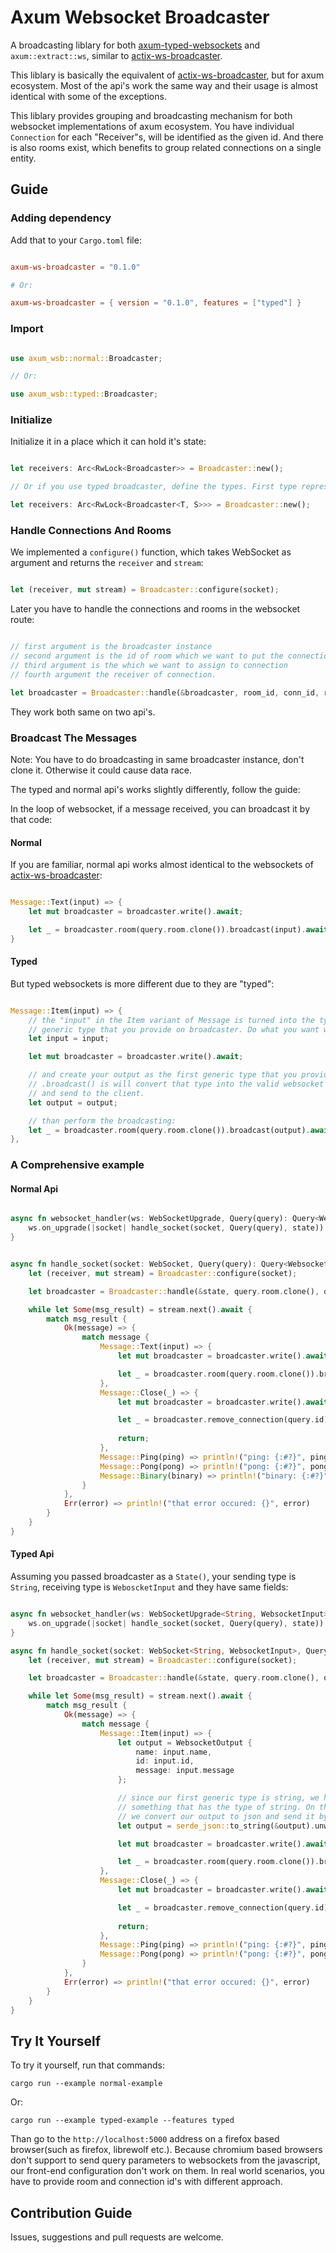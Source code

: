 # Axum Websocket Broadcaster

A broadcasting liblary for both [axum-typed-websockets](https://crates.io/crates/axum-typed-websockets) and `axum::extract::ws`, similar to [actix-ws-broadcaster](https://crates.io/crates/actix-ws-broadcaster).

This liblary is basically the equivalent of [actix-ws-broadcaster](https://crates.io/crates/actix-ws-broadcaster), but for axum ecosystem. Most of the api's work the same way and their usage is almost identical with some of the exceptions.

This liblary provides grouping and broadcasting mechanism for both websocket implementations of axum ecosystem. You have individual `Connection` for each "Receiver"s, will be identified as the given id. And there is also rooms exist, which benefits to group related connections on a single entity.

## Guide

### Adding dependency

Add that to your `Cargo.toml` file:

```toml

axum-ws-broadcaster = "0.1.0"

# Or:

axum-ws-broadcaster = { version = "0.1.0", features = ["typed"] }

```

### Import

```rust

use axum_wsb::normal::Broadcaster;

// Or:

use axum_wsb::typed::Broadcaster;

```

### Initialize

Initialize it in a place which it can hold it's state:

```rust

let receivers: Arc<RwLock<Broadcaster>> = Broadcaster::new();

// Or if you use typed broadcaster, define the types. First type represents which type do we send to the receivers and the second type is the type which we receive from senders.

let receivers: Arc<RwLock<Broadcaster<T, S>>> = Broadcaster::new();

```

### Handle Connections And Rooms

We implemented a `configure()` function, which takes WebSocket as argument and returns the `receiver` and `stream`:

```rust

let (receiver, mut stream) = Broadcaster::configure(socket);

```

Later you have to handle the connections and rooms in the websocket route:

```rust

// first argument is the broadcaster instance
// second argument is the id of room which we want to put the connection
// third argument is the which we want to assign to connection
// fourth argument the receiver of connection.

let broadcaster = Broadcaster::handle(&broadcaster, room_id, conn_id, receiver).await;

```

They work both same on two api's.

### Broadcast The Messages

Note: You have to do broadcasting in same broadcaster instance, don't clone it. Otherwise it could cause data race.

The typed and normal api's works slightly differently, follow the guide:

In the loop of websocket, if a message received, you can broadcast it by that code:

#### Normal

If you are familiar, normal api works almost identical to the websockets of [actix-ws-broadcaster](https://crates.io/crates/actix-ws-broadcaster):

```rust

Message::Text(input) => {
    let mut broadcaster = broadcaster.write().await;

    let _ = broadcaster.room(query.room.clone()).broadcast(input).await;
}

```

#### Typed

But typed websockets is more different due to they are "typed":

```rust

Message::Item(input) => {
    // the "input" in the Item variant of Message is turned into the type of second
    // generic type that you provide on broadcaster. Do what you want with it.
    let input = input;

    let mut broadcaster = broadcaster.write().await;

    // and create your output as the first generic type that you provided.
    // .broadcast() is will convert that type into the valid websocket message
    // and send to the client.
    let output = output;

    // than perform the broadcasting:
    let _ = broadcaster.room(query.room.clone()).broadcast(output).await;
},

```

### A Comprehensive example

#### Normal Api

```rust

async fn websocket_handler(ws: WebSocketUpgrade, Query(query): Query<WebsocketQueries>, State(state): State<Arc<RwLock<Broadcaster>>>) -> impl IntoResponse {
    ws.on_upgrade(|socket| handle_socket(socket, Query(query), state))
}


async fn handle_socket(socket: WebSocket, Query(query): Query<WebsocketQueries>, state: Arc<RwLock<Broadcaster>>) {
    let (receiver, mut stream) = Broadcaster::configure(socket);

    let broadcaster = Broadcaster::handle(&state, query.room.clone(), query.id.clone(), receiver).await;

    while let Some(msg_result) = stream.next().await {
        match msg_result {
            Ok(message) => {
                match message {
                    Message::Text(input) => {
                        let mut broadcaster = broadcaster.write().await;

                        let _ = broadcaster.room(query.room.clone()).broadcast(input).await;
                    },
                    Message::Close(_) => {
                        let mut broadcaster = broadcaster.write().await;

                        let _ = broadcaster.remove_connection(query.id).unwrap().close().await;
                        
                        return;
                    },
                    Message::Ping(ping) => println!("ping: {:#?}", ping),
                    Message::Pong(pong) => println!("pong: {:#?}", pong),
                    Message::Binary(binary) => println!("binary: {:#?}", binary)
                }
            },
            Err(error) => println!("that error occured: {}", error)
        }
    }
}

```

#### Typed Api

Assuming you passed broadcaster as a `State()`, your sending type is `String`, receiving type is `WeboscketInput` and they have same fields:

```rust

async fn websocket_handler(ws: WebSocketUpgrade<String, WebsocketInput>, Query(query): Query<WebsocketQueries>, State(state): State<Arc<RwLock<Broadcaster<String, WebsocketInput>>>>) -> impl IntoResponse {
    ws.on_upgrade(|socket| handle_socket(socket, Query(query), state))
}

async fn handle_socket(socket: WebSocket<String, WebsocketInput>, Query(query): Query<WebsocketQueries>, state: Arc<RwLock<Broadcaster<String, WebsocketInput>>>) {
    let (receiver, mut stream) = Broadcaster::configure(socket);

    let broadcaster = Broadcaster::handle(&state, query.room.clone(), query.id.clone(), receiver).await;

    while let Some(msg_result) = stream.next().await {
        match msg_result {
            Ok(message) => {
                match message {
                    Message::Item(input) => {
                        let output = WebsocketOutput {
                            name: input.name,
                            id: input.id,
                            message: input.message
                        };

                        // since our first generic type is string, we have to send
                        // something that has the type of string. On this example,
                        // we convert our output to json and send it by that:
                        let output = serde_json::to_string(&output).unwrap();

                        let mut broadcaster = broadcaster.write().await;

                        let _ = broadcaster.room(query.room.clone()).broadcast(output).await;
                    },
                    Message::Close(_) => {
                        let mut broadcaster = broadcaster.write().await;

                        let _ = broadcaster.remove_connection(query.id).unwrap().close().await;
                        
                        return;
                    },
                    Message::Ping(ping) => println!("ping: {:#?}", ping),
                    Message::Pong(pong) => println!("pong: {:#?}", pong)
                }
            },
            Err(error) => println!("that error occured: {}", error)
        }
    }
}

```

## Try It Yourself

To try it yourself, run that commands:

`cargo run --example normal-example`

Or:

`cargo run --example typed-example --features typed`

Than go to the `http://localhost:5000` address on a firefox based browser(such as firefox, librewolf etc.). Because chromium based browsers don't support to send query parameters to websockets from the javascript, our front-end configuration don't work on them. In real world scenarios, you have to provide room and connection id's with different approach.

## Contribution Guide

Issues, suggestions and pull requests are welcome.

